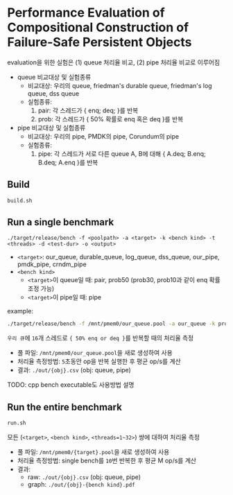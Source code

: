 # Performance Evaluation of Compositional Construction of Failure-Safe Persistent Objects

evaluation을 위한 실험은 (1) queue 처리율 비교, (2) pipe 처리율 비교로 이루어짐
- queue 비교대상 및 실험종류
    - 비교대상: 우리의 queue, friedman's durable queue, friedman's log queue, dss queue
    - 실험종류:
        1. pair: 각 스레드가 { enq; deq; }를 반복
        2. prob: 각 스레드가 { 50% 확률로 enq 혹은 deq }를 반복
- pipe 비교대상 및 실험종류
    - 비교대상: 우리의 pipe, PMDK의 pipe, Corundum의 pipe
    - 실험종류:
        1. pipe: 각 스레드가 서로 다른 queue A, B에 대해 { A.deq; B.enq; B.deq; A.enq }를 반복
## Build

```bash
build.sh
```

## Run a single benchmark

```
./target/release/bench -f <poolpath> -a <target> -k <bench kind> -t <threads> -d <test-dur> -o <output>
```
- `<target>`: our_queue, durable_queue, log_queue, dss_queue, our_pipe, pmdk_pipe, crndm_pipe
- `<bench kind>`
    - `<target>`이 queue일 때: pair, prob50 (prob30, prob10과 같이 enq 확률 조정 가능)
    - `<target>`이 pipe일 때: pipe

example:
```bash
./target/release/bench -f /mnt/pmem0/our_queue.pool -a our_queue -k prob50 -t 16 -d 5
```
`우리 큐`에 `16`개 스레드로 `{ 50% enq or deq }`를 반복할 때의 처리율 측정
- 풀 파일: `/mnt/pmem0/our_queue.pool`을 새로 생성하여 사용
- 처리율 측정방법: `5`초동안 op을 반복 실행한 후 평균 op/s를 계산
- 결과: `./out/{obj}.csv` (obj: queue, pipe)

TODO: cpp bench executable도 사용방법 설명 

## Run the entire benchmark
```bash
run.sh
```
모든 (`<target>`, `<bench kind>`, `<threads=1~32>`) 쌍에 대하여 처리율 측정
- 풀 파일: `/mnt/pmem0/{target}.pool`을 새로 생성하여 사용
- 처리율 측정방법: single bench를 `10`번 반복한 후 평균 M op/s를 계산
- 결과:
    - raw: `./out/{obj}.csv` (obj: queue, pipe)
    - graph: `./out/{obj}-{bench kind}.pdf`

